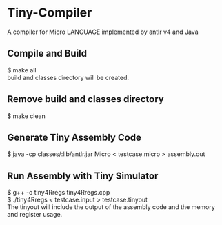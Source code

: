 # Tiny-Compiler
A compiler for Micro LANGUAGE implemented by antlr v4 and Java
## Compile and Build
$ make all<br />
build and classes directory will be created.
## Remove build and classes directory
$ make clean
## Generate Tiny Assembly Code
$ java -cp classes/:lib/antlr.jar Micro < testcase.micro > assembly.out
## Run Assembly with Tiny Simulator
$ g++ -o tiny4Rregs tiny4Rregs.cpp <br />
$ ./tiny4Rregs < testcase.input > testcase.tinyout <br />
The tinyout will include the output of the assembly code and the memory and register usage.
